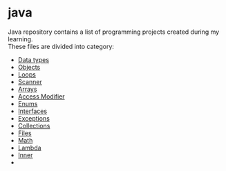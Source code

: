 # java

Java repository contains a list of programming projects created during my learning.  
These files are divided into category:

- [Data types](https://github.com/klimkowskaewa/java/tree/master/src/datatypes)
- [Objects](https://github.com/klimkowskaewa/java/tree/master/src/objects)
- [Loops](https://github.com/klimkowskaewa/java/tree/master/src/loops)
- [Scanner](https://github.com/klimkowskaewa/java/tree/master/src/scanner)
- [Arrays](https://github.com/klimkowskaewa/java/tree/master/src/arrays)
- [Access Modifier](https://github.com/klimkowskaewa/java/tree/master/src/accessmodifier)
- [Enums](https://github.com/klimkowskaewa/java/tree/master/src/enums)
- [Interfaces](https://github.com/klimkowskaewa/java/tree/master/src/interfaces)
- [Exceptions](https://github.com/klimkowskaewa/java/tree/master/src/exceptions)
- [Collections](https://github.com/klimkowskaewa/java/tree/master/src/collections)
- [Files](https://github.com/klimkowskaewa/java/tree/master/src/files)
- [Math](https://github.com/klimkowskaewa/java/tree/master/src/math)
- [Lambda](https://github.com/klimkowskaewa/java/tree/master/src/lambda)
- [Inner](https://github.com/klimkowskaewa/java/tree/master/src/inner)
- 